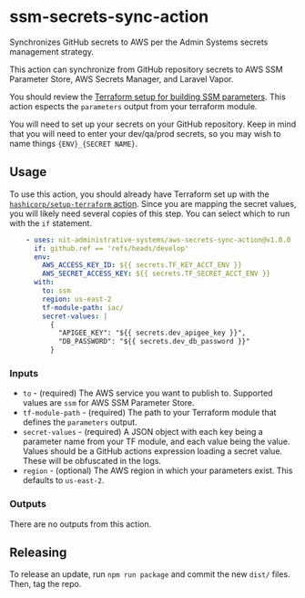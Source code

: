 # ssm-secrets-sync-action
Synchronizes GitHub secrets to AWS per the Admin Systems secrets management strategy. 

This action can synchronize from GitHub repository secrets to AWS SSM Parameter Store, AWS Secrets Manager, and Laravel Vapor.

You should review the [Terraform setup for building SSM parameters](https://nit-administrative-systems.github.io/AS-CloudDocs/infrastructure/secrets.html#terraform-setup). This action espects the `parameters` output from your terraform module.

You will need to set up your secrets on your GitHub repository. Keep in mind that you will need to enter your dev/qa/prod secrets, so you may wish to name things `{ENV}_{SECRET NAME}`.

## Usage
To use this action, you should already have Terraform set up with the [`hashicorp/setup-terraform` action](https://github.com/hashicorp/setup-terraform). Since you are mapping the secret values, you will likely need several copies of this step. You can select which to run with the `if` statement.

```yaml
    - uses: nit-administrative-systems/aws-secrets-sync-action@v1.0.0
      if: github.ref == 'refs/heads/develop'
      env: 
        AWS_ACCESS_KEY_ID: ${{ secrets.TF_KEY_ACCT_ENV }}
        AWS_SECRET_ACCESS_KEY: ${{ secrets.TF_SECRET_ACCT_ENV }} 
      with:
        to: ssm
        region: us-east-2
        tf-module-path: iac/
        secret-values: |
          {
            "APIGEE_KEY": "${{ secrets.dev_apigee_key }}",
            "DB_PASSWORD": "${{ secrets.dev_db_password }}"
          }
```

### Inputs
- `to` - (required) The AWS service you want to publish to. Supported values are `ssm` for AWS SSM Parameter Store.
- `tf-module-path` - (required) The path to your Terraform module that defines the `parameters` output.
- `secret-values` - (required) A JSON object with each key being a parameter name from your TF module, and each value being the value. Values should be a GitHub actions expression loading a secret value. These will be obfuscated in the logs.
- `region` - (optional) The AWS region in which your parameters exist. This defaults to `us-east-2`.

### Outputs
There are no outputs from this action.

## Releasing
To release an update, run `npm run package` and commit the new `dist/` files. Then, tag the repo.